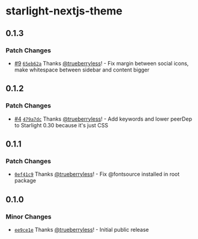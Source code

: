 # starlight-nextjs-theme

## 0.1.3

### Patch Changes

- [#9](https://github.com/trueberryless-org/starlight-nextjs-theme/pull/9) [`65eb62a`](https://github.com/trueberryless-org/starlight-nextjs-theme/commit/65eb62a9587e9eeabe85e5f9cbfde2360590eef2) Thanks [@trueberryless](https://github.com/trueberryless)! - Fix margin between social icons, make whitespace between sidebar and content bigger

## 0.1.2

### Patch Changes

- [#4](https://github.com/trueberryless-org/starlight-nextjs-theme/pull/4) [`479a7dc`](https://github.com/trueberryless-org/starlight-nextjs-theme/commit/479a7dc28391670e701d4baa23ddadc472bf0624) Thanks [@trueberryless](https://github.com/trueberryless)! - Add keywords and lower peerDep to Starlight 0.30 because it's just CSS

## 0.1.1

### Patch Changes

- [`0ef41c9`](https://github.com/trueberryless-org/starlight-nextjs-theme/commit/0ef41c9ce7fcbe8aa101cc5bcfba4dbab11b037b) Thanks [@trueberryless](https://github.com/trueberryless)! - Fix @fontsource installed in root package

## 0.1.0

### Minor Changes

- [`ee9ce1e`](https://github.com/trueberryless-org/starlight-nextjs-theme/commit/ee9ce1ef4fec571f1ce7fa6c288baa5b68a23760) Thanks [@trueberryless](https://github.com/trueberryless)! - Initial public release
